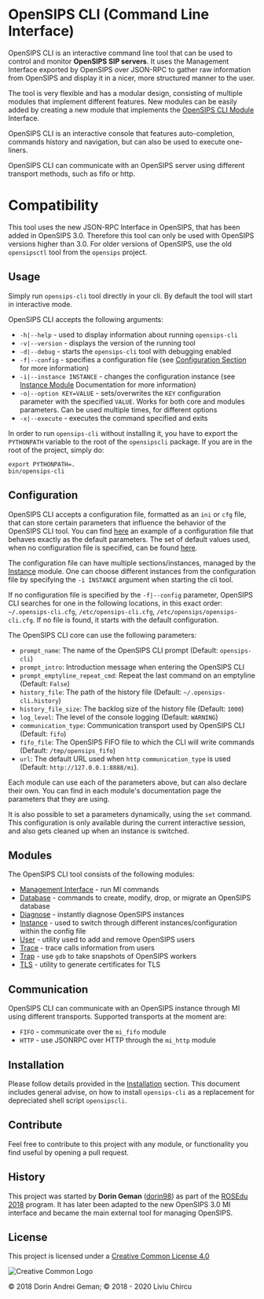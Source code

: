 # OpenSIPS CLI (Command Line Interface)

OpenSIPS CLI is an interactive command line tool that can be used to control
and monitor **OpenSIPS SIP servers**. It uses the Management Interface
exported by OpenSIPS over JSON-RPC to gather raw information from OpenSIPS and
display it in a nicer, more structured manner to the user.

The tool is very flexible and has a modular design, consisting of multiple
modules that implement different features. New modules can be easily added by
creating a new module that implements the [OpenSIPS CLI
Module](opensipscli/module.py) Interface.

OpenSIPS CLI is an interactive console that features auto-completion, commands
history and navigation, but can also be used to execute one-liners.

OpenSIPS CLI can communicate with an OpenSIPS server using different transport
methods, such as fifo or http.

# Compatibility

This tool uses the new JSON-RPC Interface in OpenSIPS, that has been added in
OpenSIPS 3.0. Therefore this tool can only be used with OpenSIPS versions
higher than 3.0. For older versions of OpenSIPS, use the old `opensipsctl`
tool from the `opensips` project.

## Usage

Simply run `opensips-cli` tool directly in your cli.
By default the tool will start in interactive mode.

OpenSIPS CLI accepts the following arguments:
* `-h|--help` - used to display information about running `opensips-cli`
* `-v|--version` - displays the version of the running tool
* `-d|--debug` - starts the `opensips-cli` tool with debugging enabled
* `-f|--config` - specifies a configuration file (see [Configuration
Section](#configuration) for more information)
* `-i|--instance INSTANCE` - changes the configuration instance (see [Instance
Module](docs/modules/instance.md) Documentation for more information)
* `-o|--option KEY=VALUE` - sets/overwrites the `KEY` configuration parameter
with the specified `VALUE`. Works for both core and modules parameters. Can be
used multiple times, for different options
* `-x|--execute` - executes the command specified and exits

In order to run `opensips-cli` without installing it, you have to export the
`PYTHONPATH` variable to the root of the `opensipscli` package. If you are in
the root of the project, simply do:

```
export PYTHONPATH=.
bin/opensips-cli
```

## Configuration

OpenSIPS CLI accepts a configuration file, formatted as an `ini` or `cfg`
file, that can store certain parameters that influence the behavior of the
OpenSIPS CLI tool. You can find [here](etc/default.cfg) an example of a
configuration file that behaves exactly as the default parameters. The set of
default values used, when no configuration file is specified, can be found
[here](opensipscli/defaults.py).

The configuration file can have multiple sections/instances, managed by the
[Instance](docs/modules/instance.md) module. One can choose different
instances from the configuration file by specifying the `-i INSTANCE` argument
when starting the cli tool.

If no configuration file is specified by the `-f|--config` parameter, OpenSIPS
CLI searches for one in the following locations, in this exact order:
`~/.opensips-cli.cfg`, `/etc/opensips-cli.cfg`, `/etc/opensips/opensips-cli.cfg`. If no file is found, it starts with the default configuration.

The OpenSIPS CLI core can use the following parameters:

* `prompt_name`: The name of the OpenSIPS CLI prompt (Default: `opensips-cli`)
* `prompt_intro`: Introduction message when entering the OpenSIPS CLI
* `prompt_emptyline_repeat_cmd`: Repeat the last command on an emptyline (Default: `False`)
* `history_file`: The path of the history file (Default: `~/.opensips-cli.history`)
* `history_file_size`: The backlog size of the history file (Default: `1000`)
* `log_level`: The level of the console logging (Default: `WARNING`)
* `communication_type`: Communication transport used by OpenSIPS CLI (Default: `fifo`)
* `fifo_file`: The OpenSIPS FIFO file to which the CLI will write commands
(Default: `/tmp/opensips_fifo`)
* `url`: The default URL used when `http` `communication_type` is used
(Default: `http://127.0.0.1:8888/mi`).

Each module can use each of the parameters above, but can also declare their
own. You can find in each module's documentation page the parameters that they
are using.

It is also possible to set a parameters dynamically, using the `set` command.
This configuration is only available during the current interactive session,
and also gets cleaned up when an instance is switched.

## Modules

The OpenSIPS CLI tool consists of the following modules:
* [Management Interface](docs/modules/mi.md) - run MI commands
* [Database](docs/modules/database.md) - commands to create, modify, drop, or
migrate an OpenSIPS database
* [Diagnose](docs/modules/diagnose.md) - instantly diagnose OpenSIPS instances
* [Instance](docs/modules/instance.md) - used to switch through different
instances/configuration within the config file
* [User](docs/modules/user.md) - utility used to add and remove OpenSIPS users
* [Trace](docs/modules/trace.md) - trace calls information from users
* [Trap](docs/modules/trap.md) - use `gdb` to take snapshots of OpenSIPS workers
* [TLS](docs/modules/tls.md) - utility to generate certificates for TLS

## Communication

OpenSIPS CLI can communicate with an OpenSIPS instance through MI using
different transports. Supported transports at the moment are:
* `FIFO` - communicate over the `mi_fifo` module
* `HTTP` - use JSONRPC over HTTP through the `mi_http` module

## Installation

Please follow details provided in the <a href="docs/INSTALLATION.md">Installation</a> section.
This document includes general advise, on how to install `opensips-cli` as a replacement for
depreciated shell script `opensipscli`.

## Contribute

Feel free to contribute to this project with any module, or functionality you
find useful by opening a pull request.

## History

This project was started by **Dorin Geman**
([dorin98](https://github.com/dorin98)) as part of the [ROSEdu
2018](http://soc.rosedu.org/2018/) program. It has later been adapted to the
new OpenSIPS 3.0 MI interface and became the main external tool for managing
OpenSIPS.

## License

<!-- License source -->
[Logo-CC_BY]: https://i.creativecommons.org/l/by/4.0/88x31.png "Creative Common Logo"
[License-CC_BY]: https://creativecommons.org/licenses/by/4.0/legalcode "Creative Common License"

This project is licensed under a [Creative Common License 4.0][License-CC_BY]

![Creative Common Logo][Logo-CC_BY]

© 2018         Dorin Andrei Geman;
© 2018 - 2020  Liviu Chircu
